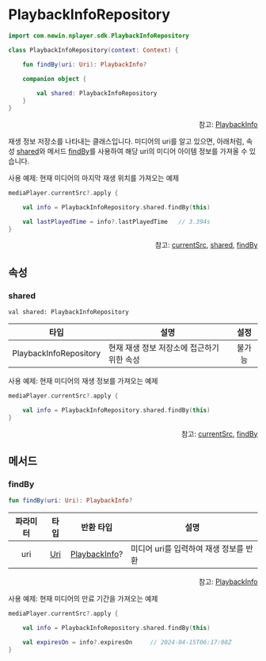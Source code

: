 # PlaybackInfoRepository

```kotlin
import com.newin.nplayer.sdk.PlaybackInfoRepository
```

```kotlin
class PlaybackInfoRepository(context: Context) {

    fun findBy(uri: Uri): PlaybackInfo?

    companion object {
    
        val shared: PlaybackInfoRepository
    }
}
```

<div align="right">
참고: <a href="../playback-info/home.md">PlaybackInfo</a>
</div>

재생 정보 저장소를 나타내는 클래스입니다. 미디어의 uri를 알고 있으면, 아래처럼, 속성 [shared](#shared)와 메서드 [findBy](#findby)를 사용하여 해당 uri의 미디어 아이템 정보를 가져올 수 있습니다.

사용 예제: 현재 미디어의 마지막 재생 위치를 가져오는 예제
```kotlin
mediaPlayer.currentSrc?.apply {

    val info = PlaybackInfoRepository.shared.findBy(this)

    val lastPlayedTime = info?.lastPlayedTime   // 3.394s
}
```
<div align="right">
참고: <a href="../../interface/media-player/details.md#currentsrc">currentSrc</a>, 
<a href="#shared">shared</a>, <a href="#findby">findBy</a>
</div>

## 속성

### shared
```
val shared: PlaybackInfoRepository
```
|타입|설명|설정|
|:--:|--|:--:|
|PlaybackInfoRepository|현재 재생 정보 저장소에 접근하기 위한 속성|불가능|

사용 예제: 현재 미디어의 재생 정보를 가져오는 예제
```kotlin
mediaPlayer.currentSrc?.apply {

    val info = PlaybackInfoRepository.shared.findBy(this)
}                       
```
<div align="right">
참고: <a href="../../interface/media-player/details.md#currentsrc">currentSrc</a>, 
<a href="#findby">findBy</a>
</div>

## 메서드

### findBy

```kotlin
fun findBy(uri: Uri): PlaybackInfo?
```
|파라미터|타입|반환 타입|설명|
|:---:|:--:|:--:|---|
|uri|[Uri](https://developer.android.com/reference/android/net/Uri)|[PlaybackInfo](../playback-info/home.md)?|미디어 uri를 입력하여 재생 정보를 반환|

<div align="right">
참고: <a href="../playback-info/home.md">PlaybackInfo</a>
</div>

사용 예제: 현재 미디어의 만료 기간을 가져오는 예제
```kotlin
mediaPlayer.currentSrc?.apply {

    val info = PlaybackInfoRepository.shared.findBy(this)

    val expiresOn = info?.expiresOn     // 2024-04-15T06:17:08Z
}                       
```